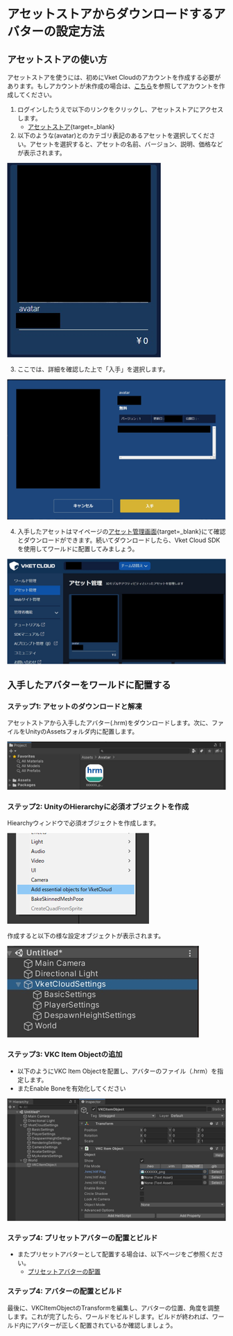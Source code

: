 # アセットストアからダウンロードするアバターの設定方法

## アセットストアの使い方
アセットストアを使うには、初めにVket Cloudのアカウントを作成する必要があります。もしアカウントが未作成の場合は、[こちら](../AboutVketCloudSDK/SetupAccount.md)を参照してアカウントを作成してください。

1. ログインしたうえで以下のリンクをクリックし、アセットストアにアクセスします。
   - [アセットストア](https://cloud.vket.com/account/asset/store){target=_blank}
2. 以下のような(avatar)とのカテゴリ表記のあるアセットを選択してください。アセットを選択すると、アセットの名前、バージョン、説明、価格などが表示されます。

![Asset Improve1](img/ImproveAssetStore_1.jpg)

3. ここでは、詳細を確認した上で「入手」を選択します。

![Asset Improve2](img/ImproveAssetStore_2.jpg)

4. 入手したアセットはマイページの[アセット管理画面](https://cloud.vket.com/account/asset){target=_blank}にて確認とダウンロードができます。続いてダウンロードしたら、Vket Cloud SDKを使用してワールドに配置してみましょう。

![Asset Improve3](img/ImproveAssetStore_3.jpg)

## 入手したアバターをワールドに配置する

### ステップ1: アセットのダウンロードと解凍
アセットストアから入手したアバター(.hrm)をダウンロードします。次に、ファイルをUnityのAssetsフォルダ内に配置します。

![Asset Improve4](img/ImproveAssetStore_4.jpg)

### ステップ2: UnityのHierarchyに必須オブジェクトを作成
Hiearchyウィンドウで必須オブジェクトを作成します。

![Asset Improve4](img/ImproveAssetStore_5.jpg)

作成すると以下の様な設定オブジェクトが表示されます。

![Asset Improve4](img/ImproveAssetStore_6.jpg)

### ステップ3: VKC Item Objectの追加
- 以下のようにVKC Item Objectを配置し、アバターのファイル（.hrm）を指定します。
- またEnable Boneを有効化してください

![Asset Improve4](img/ImproveAssetStore_8.jpg)

### ステップ4: プリセットアバターの配置とビルド
- またプリセットアバターとして配置する場合は、以下ページをご参照ください。
   - [プリセットアバターの配置](../WorldMakingGuide/PresetAvatar.md)

### ステップ4: アバターの配置とビルド
最後に、VKCItemObjectのTransformを編集し、アバターの位置、角度を調整します。これが完了したら、ワールドをビルドします。ビルドが終われば、ワールド内にアバターが正しく配置されているか確認しましょう。
